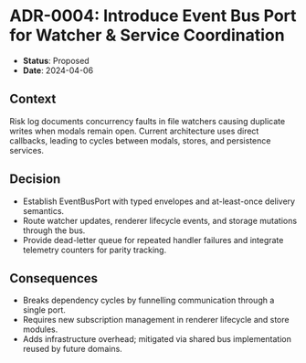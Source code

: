 # ADR-0004: Introduce Event Bus Port for Watcher & Service Coordination

- **Status**: Proposed
- **Date**: 2024-04-06

## Context
Risk log documents concurrency faults in file watchers causing duplicate writes when modals remain open. Current architecture uses direct callbacks, leading to cycles between modals, stores, and persistence services.

## Decision
- Establish EventBusPort with typed envelopes and at-least-once delivery semantics.
- Route watcher updates, renderer lifecycle events, and storage mutations through the bus.
- Provide dead-letter queue for repeated handler failures and integrate telemetry counters for parity tracking.

## Consequences
- Breaks dependency cycles by funnelling communication through a single port.
- Requires new subscription management in renderer lifecycle and store modules.
- Adds infrastructure overhead; mitigated via shared bus implementation reused by future domains.

